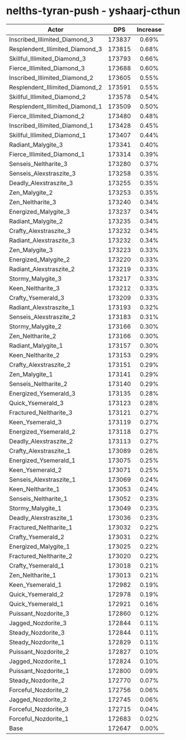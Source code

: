 # nelths-tyran-push - yshaarj-cthun
| Actor | DPS | Increase |
|---|:---:|:---:|
|Inscribed_Illimited_Diamond_3|173837|0.69%|
|Resplendent_Illimited_Diamond_3|173815|0.68%|
|Skillful_Illimited_Diamond_3|173793|0.66%|
|Fierce_Illimited_Diamond_3|173688|0.60%|
|Inscribed_Illimited_Diamond_2|173605|0.55%|
|Resplendent_Illimited_Diamond_2|173591|0.55%|
|Skillful_Illimited_Diamond_2|173578|0.54%|
|Resplendent_Illimited_Diamond_1|173509|0.50%|
|Fierce_Illimited_Diamond_2|173480|0.48%|
|Inscribed_Illimited_Diamond_1|173428|0.45%|
|Skillful_Illimited_Diamond_1|173407|0.44%|
|Radiant_Malygite_3|173341|0.40%|
|Fierce_Illimited_Diamond_1|173314|0.39%|
|Senseis_Neltharite_3|173280|0.37%|
|Senseis_Alexstraszite_3|173258|0.35%|
|Deadly_Alexstraszite_3|173255|0.35%|
|Zen_Malygite_2|173253|0.35%|
|Zen_Neltharite_3|173240|0.34%|
|Energized_Malygite_3|173237|0.34%|
|Radiant_Malygite_2|173235|0.34%|
|Crafty_Alexstraszite_3|173232|0.34%|
|Radiant_Alexstraszite_3|173232|0.34%|
|Zen_Malygite_3|173223|0.33%|
|Energized_Malygite_2|173220|0.33%|
|Radiant_Alexstraszite_2|173219|0.33%|
|Stormy_Malygite_3|173217|0.33%|
|Keen_Neltharite_3|173212|0.33%|
|Crafty_Ysemerald_3|173209|0.33%|
|Radiant_Alexstraszite_1|173193|0.32%|
|Senseis_Alexstraszite_2|173183|0.31%|
|Stormy_Malygite_2|173166|0.30%|
|Zen_Neltharite_2|173166|0.30%|
|Radiant_Malygite_1|173157|0.30%|
|Keen_Neltharite_2|173153|0.29%|
|Crafty_Alexstraszite_2|173151|0.29%|
|Zen_Malygite_1|173141|0.29%|
|Senseis_Neltharite_2|173140|0.29%|
|Energized_Ysemerald_3|173135|0.28%|
|Quick_Ysemerald_3|173123|0.28%|
|Fractured_Neltharite_3|173121|0.27%|
|Keen_Ysemerald_3|173119|0.27%|
|Energized_Ysemerald_2|173118|0.27%|
|Deadly_Alexstraszite_2|173113|0.27%|
|Crafty_Alexstraszite_1|173089|0.26%|
|Energized_Ysemerald_1|173075|0.25%|
|Keen_Ysemerald_2|173071|0.25%|
|Senseis_Alexstraszite_1|173069|0.24%|
|Keen_Neltharite_1|173053|0.24%|
|Senseis_Neltharite_1|173052|0.23%|
|Stormy_Malygite_1|173049|0.23%|
|Deadly_Alexstraszite_1|173036|0.23%|
|Fractured_Neltharite_1|173032|0.22%|
|Crafty_Ysemerald_2|173031|0.22%|
|Energized_Malygite_1|173025|0.22%|
|Fractured_Neltharite_2|173020|0.22%|
|Crafty_Ysemerald_1|173018|0.21%|
|Zen_Neltharite_1|173013|0.21%|
|Keen_Ysemerald_1|172982|0.19%|
|Quick_Ysemerald_2|172978|0.19%|
|Quick_Ysemerald_1|172921|0.16%|
|Puissant_Nozdorite_3|172860|0.12%|
|Jagged_Nozdorite_3|172844|0.11%|
|Steady_Nozdorite_3|172844|0.11%|
|Steady_Nozdorite_1|172829|0.11%|
|Puissant_Nozdorite_2|172827|0.10%|
|Jagged_Nozdorite_1|172824|0.10%|
|Puissant_Nozdorite_1|172800|0.09%|
|Steady_Nozdorite_2|172770|0.07%|
|Forceful_Nozdorite_2|172756|0.06%|
|Jagged_Nozdorite_2|172745|0.06%|
|Forceful_Nozdorite_3|172715|0.04%|
|Forceful_Nozdorite_1|172683|0.02%|
|Base|172647|0.00%|
